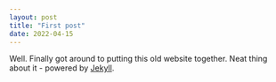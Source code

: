 ```yaml
---
layout: post
title: "First post"
date: 2022-04-15
---
```


Well. Finally got around to putting this old website together. Neat thing about it - powered by [Jekyll](http://jekyllrb.com).

